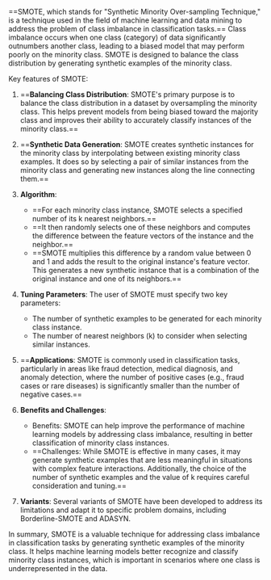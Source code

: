 ==SMOTE, which stands for "Synthetic Minority Over-sampling Technique," is a technique used in the field of machine learning and data mining to address the problem of class imbalance in classification tasks.== Class imbalance occurs when one class (category) of data significantly outnumbers another class, leading to a biased model that may perform poorly on the minority class. SMOTE is designed to balance the class distribution by generating synthetic examples of the minority class.

Key features of SMOTE:

1. ==**Balancing Class Distribution**: SMOTE's primary purpose is to balance the class distribution in a dataset by oversampling the minority class. This helps prevent models from being biased toward the majority class and improves their ability to accurately classify instances of the minority class.==

2. ==**Synthetic Data Generation**: SMOTE creates synthetic instances for the minority class by interpolating between existing minority class examples. It does so by selecting a pair of similar instances from the minority class and generating new instances along the line connecting them.==

3. **Algorithm**:
   - ==For each minority class instance, SMOTE selects a specified number of its k nearest neighbors.==
   - ==It then randomly selects one of these neighbors and computes the difference between the feature vectors of the instance and the neighbor.==
   - ==SMOTE multiplies this difference by a random value between 0 and 1 and adds the result to the original instance's feature vector. This generates a new synthetic instance that is a combination of the original instance and one of its neighbors.==

4. **Tuning Parameters**: The user of SMOTE must specify two key parameters:
   - The number of synthetic examples to be generated for each minority class instance.
   - The number of nearest neighbors (k) to consider when selecting similar instances.

5. ==**Applications**: SMOTE is commonly used in classification tasks, particularly in areas like fraud detection, medical diagnosis, and anomaly detection, where the number of positive cases (e.g., fraud cases or rare diseases) is significantly smaller than the number of negative cases.==

6. **Benefits and Challenges**:
   - Benefits: SMOTE can help improve the performance of machine learning models by addressing class imbalance, resulting in better classification of minority class instances.
   - ==Challenges: While SMOTE is effective in many cases, it may generate synthetic examples that are less meaningful in situations with complex feature interactions. Additionally, the choice of the number of synthetic examples and the value of k requires careful consideration and tuning.==

7. **Variants**: Several variants of SMOTE have been developed to address its limitations and adapt it to specific problem domains, including Borderline-SMOTE and ADASYN.

In summary, SMOTE is a valuable technique for addressing class imbalance in classification tasks by generating synthetic examples of the minority class. It helps machine learning models better recognize and classify minority class instances, which is important in scenarios where one class is underrepresented in the data.